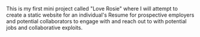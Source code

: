 This is my first mini project called "Love Rosie" where I will attempt to create a static website for an individual's Resume for prospective employers and potential collaborators to engage with and reach out to with potential jobs and collaborative exploits.

